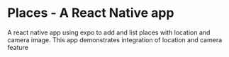 # Places - A React Native app
A react native app using expo to add and list places with location and camera image. This app demonstrates integration of location and camera feature
